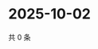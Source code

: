 # 2025-10-02

共 0 条

<!-- BEGIN ZHIHUQUESTIONS -->
<!-- 最后更新时间 Thu Oct 02 2025 19:09:03 GMT+0800 (China Standard Time) -->

<!-- END ZHIHUQUESTIONS -->
